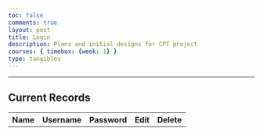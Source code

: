 ```yaml
---
toc: false
comments: true
layout: post
title: Login
description: Plans and initial designs for CPT project
courses: { timebox: {week: 1} }
type: tangibles	
---
```


<style>
	.modal-backdrop {
		display: none;
		position: fixed;
		top: 0;
		left: 0;
		width: 100%;
		height: 100%;
		background-color: rgba(0, 0, 0, 0.7);
		z-index: 1;
	}

	.modal-content {
		position: absolute;
		top: 50%;
		left: 50%;
		transform: translate(-50%, -50%);
		background: #272726;
		padding: 40px;
		z-index: 2;
		color: #ffffff
	}

	.close-modal {
		position: absolute;
		top: 10px;
		right: 10px;
		cursor: pointer;
		background: none;
		border: none;
		font-size: 24px;
		color: white;
	}

	.wrapper,
	section {
		max-width: 900px;
	}
</style>
<hr style="margin-top: 10px" />
<h2>Current Records</h2>
<table id="userTable">
	<tr>
		<th>Name</th>
		<th>Username</th>
		<th>Password</th>
		<th>Edit</th>
		<th>Delete</th>
	</tr>
</table>
<div id="editModalBackdrop" class="modal-backdrop">
	<div id="editModal" onsubmit="submitEdit(event)" class="modal-content">
		<button id="closeModal" class="close-modal">X</button>
		<form id="editForm">
			<input type="hidden" id="editId" name="editId" />
            <label for="editFullName">Name:</label>
			<input type="text" id="editFullName" name="editFullName" /><br /><br />
	    	<label for="editGithubUsername">Username:</label>
			<input type="text" id="editGithubUsername" name="editGithubUsername" /><br /><br />
			<input type="submit" value="Update" />
		</form>
	</div>
</div>
<script>
	const apiUrl = "http://127.0.0.1:8240/api/users/";
	// const apiUrl = "http://127.0.0.1:8240/api/users/";
    // const apiUrl = "https://devops.nighthawkcodingsociety.com/api/users/";
	let users = [];
	function fetchUsers() {
		fetch(apiUrl)
			.then((response) => response.json())
			.then((response) => {
				users = response;
				const table = document.getElementById("userTable");
				users.forEach((user, idx) => {
					const row = table.insertRow();
					row.setAttribute("data-id", user.id);
					["name", "uid", "password"].forEach(
						(field) => {
							const cell = row.insertCell();
							if (user[field] === "none") {
								users[idx][field] = "";
							}
							cell.innerText = users[idx][field];
						}
					);
					const editCell = row.insertCell();
					const editButton = document.createElement("button");
					editButton.innerHTML = "Edit";
					editButton.addEventListener("click", editUser);
					editCell.appendChild(editButton);
					const deleteCell = row.insertCell();
					const deleteButton = document.createElement("button");
					deleteButton.innerText = "Delete";
					deleteButton.addEventListener("click", () => deleteUser(user.id, row));
					deleteCell.appendChild(deleteButton);
				});
			});
	}
	function submitForm(event) {
		event.preventDefault();
		const formData = new FormData(event.target);
		const name = formData.get("fullName");
		const uid = formData.get("githubUsername");
		const password = formData.get("password");
		const payload = {
			name,
			uid,
			password,
		};
		fetch(apiUrl, {
			method: "POST",
			headers: {
				"Content-Type": "application/json",
			},
			body: JSON.stringify(payload),
		})
			.then((response) => {
				if (response.ok) {
					return response.json();
				} else {
					alert("server error");
					throw new Error("server");
				}
			})
			.then((data) => {
				const table = document.getElementById("userTable");
				const row = table.insertRow();
				row.setAttribute("data-id", data.id);
				[
					data.name,
					data.uid,
					data.password,
				].forEach((value) => {
					const cell = row.insertCell();
					cell.innerText = value;
				});
				const editCell = row.insertCell();
				const editButton = document.createElement("button");
				editButton.innerHTML = "Edit";
				editButton.addEventListener("click", editUser);
				editCell.appendChild(editButton);
				const deleteCell = row.insertCell();
				const deleteButton = document.createElement("button");
				deleteButton.innerText = "Delete";
				deleteButton.addEventListener("click", () => deleteUser(user.id, row));
				deleteCell.appendChild(deleteButton);
				users.push(data);
				alert("Created sucessfully!");
			})
			.catch((error) => console.error("Error:", error));
	}
	function editUser(event) {
		const id = event.currentTarget.parentElement.parentElement.getAttribute("data-id");
		document.getElementById("editId").value = id;
		const form = document.getElementById("editForm");
		const user = users.find((u) => u.id == id);
		form.querySelector("#editGithubUsername").value = user.uid;
		form.querySelector("#editFullName").value = user.name;
		document.getElementById("editModalBackdrop").style.display = "block";
	}
	// Fetch users and ensure close modal interaction
	document.addEventListener("DOMContentLoaded", function () {
		fetchUsers();
		document.getElementById("closeModal").addEventListener("click", function () {
			document.getElementById("editModalBackdrop").style.display = "none";
		});
	});
	function submitEdit(event) {
		event.preventDefault();
		const formData = new FormData(event.target);
		const id = formData.get("editId");
		const name = formData.get("editFullName");
		const uid = formData.get("editGithubUsername");
		const payload = {
			id,
			name,
			uid,
		};
		fetch(`${apiUrl}${id}`, {
			method: "PUT",
			headers: {
				"Content-Type": "application/json",
			},
			body: JSON.stringify(payload),
		}).then((response) => {
			if (response.ok) {
				// Update the corresponding row in the table
				const row = document.querySelector(`tr[data-id='${id}']`);
				row.cells[0].innerText = name;
				row.cells[1].innerText = uid;
				// Show an alert indicating success
				alert("User information updated successfully.");
			}
		});
		document.getElementById("editModalBackdrop").style.display = "none";
	}
	function deleteUser(id, row) {
		const confirmation = prompt('Type "DELETE" to confirm.');
		if (confirmation === "DELETE") {
			fetch(`${apiUrl}${id}`, {
				method: "DELETE",
			})
				.then(() => {
					row.remove();
					alert("User deleted successfully");
				})
				.catch((error) => {
					console.error("Error:", error);
				});
		}
	}
</script>